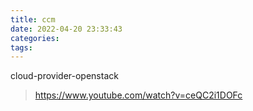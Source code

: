 ```yaml
---
title: ccm
date: 2022-04-20 23:33:43
categories:
tags:
---
```


cloud-provider-openstack

> https://www.youtube.com/watch?v=ceQC2i1DOFc